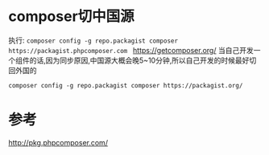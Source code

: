 # composer切中国源

执行: `composer config -g repo.packagist composer https://packagist.phpcomposer.com
`
https://getcomposer.org/
当自己开发一个组件的话,因为同步原因,中国源大概会晚5~10分钟,所以自己开发的时候最好切回外国的

`composer config -g repo.packagist composer https://packagist.org/`
# 参考

http://pkg.phpcomposer.com/